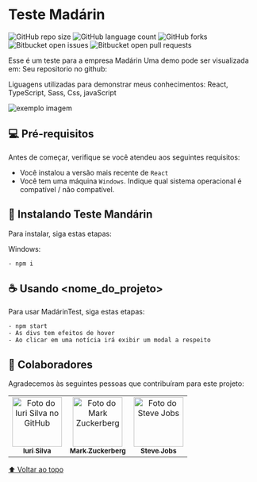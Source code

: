 # Teste Madárin

<!---Esses são exemplos. Veja https://shields.io para outras pessoas ou para personalizar este conjunto de escudos. Você pode querer incluir dependências, status do projeto e informações de licença aqui--->

![GitHub repo size](https://img.shields.io/github/repo-size/iuricode/README-template?style=for-the-badge)
![GitHub language count](https://img.shields.io/github/languages/count/iuricode/README-template?style=for-the-badge)
![GitHub forks](https://img.shields.io/github/forks/iuricode/README-template?style=for-the-badge)
![Bitbucket open issues](https://img.shields.io/bitbucket/issues/iuricode/README-template?style=for-the-badge)
![Bitbucket open pull requests](https://img.shields.io/bitbucket/pr-raw/iuricode/README-template?style=for-the-badge)

Esse é um teste para a empresa Madárin
Uma demo pode ser visualizada em: 
Seu repositorio no github:

Liguagens utilizadas para demonstrar meus conhecimentos: React, TypeScript, Sass, Css, javaScript

<img src="https://github.com/GustavoRanieli/mandarinTest/assets/93204660/e14cccf0-4bc5-4648-8e1a-6214ec2607bc" alt="exemplo imagem">

## 💻 Pré-requisitos

Antes de começar, verifique se você atendeu aos seguintes requisitos:
* Você instalou a versão mais recente de `React`
* Você tem uma máquina `Windows`. Indique qual sistema operacional é compatível / não compatível.

## 🚀 Instalando Teste Mandárin

Para instalar, siga estas etapas:

Windows:
```
- npm i

```

## ☕ Usando <nome_do_projeto>

Para usar MadárinTest, siga estas etapas:

```
- npm start
- As divs tem efeitos de hover
- Ao clicar em uma notícia irá exibir um modal a respeito
```

## 🤝 Colaboradores

Agradecemos às seguintes pessoas que contribuíram para este projeto:

<table>
  <tr>
    <td align="center">
      <a href="#">
        <img src="https://avatars3.githubusercontent.com/u/31936044" width="100px;" alt="Foto do Iuri Silva no GitHub"/><br>
        <sub>
          <b>Iuri Silva</b>
        </sub>
      </a>
    </td>
    <td align="center">
      <a href="#">
        <img src="https://s2.glbimg.com/FUcw2usZfSTL6yCCGj3L3v3SpJ8=/smart/e.glbimg.com/og/ed/f/original/2019/04/25/zuckerberg_podcast.jpg" width="100px;" alt="Foto do Mark Zuckerberg"/><br>
        <sub>
          <b>Mark Zuckerberg</b>
        </sub>
      </a>
    </td>
    <td align="center">
      <a href="#">
        <img src="https://miro.medium.com/max/360/0*1SkS3mSorArvY9kS.jpg" width="100px;" alt="Foto do Steve Jobs"/><br>
        <sub>
          <b>Steve Jobs</b>
        </sub>
      </a>
    </td>
  </tr>
</table>

[⬆ Voltar ao topo](#nome-do-projeto)<br>
